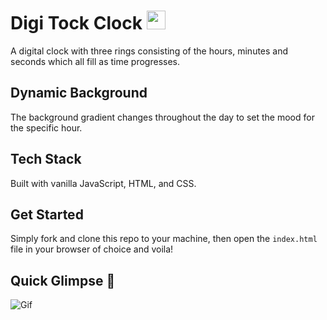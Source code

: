 <h1>
  Digi Tock Clock
  <img src="https://media.giphy.com/media/rWJRwQVItkY4E/giphy.gif" width="30px"/>
</h1>

A digital clock with three rings consisting of the hours, minutes and seconds which all fill as time progresses.

## Dynamic Background

The background gradient changes throughout the day to set the mood for the specific hour.

## Tech Stack

Built with vanilla JavaScript, HTML, and CSS.

## Get Started

Simply fork and clone this repo to your machine, then open the ```index.html``` file in your browser of choice and voila!

## Quick Glimpse :eyes:

![Gif](https://github.com/jeandre-visser/clock/blob/main/assets/screen-capture.gif)